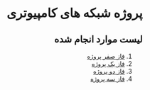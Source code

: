 <div dir='rtl'>
  
# پروژه شبکه های کامپیوتری

## لیست موارد انجام شده

1. [فاز صفر پروژه](https://github.com/msadeqsirjani/Network-Project/tree/main/Phase%200)
2. [فاز یک پروژه](https://github.com/msadeqsirjani/Network-Project/tree/main/Phase%201/Port%20Sniffer)
3. [فاز دو پروژه](https://github.com/msadeqsirjani/Network-Project/tree/main/Phase%202)
4. [فاز سه پروژه](https://github.com/msadeqsirjani/Network-Project/tree/main/Phase%203)

</div>
